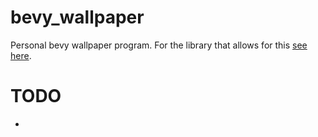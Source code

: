 # bevy_wallpaper

Personal bevy wallpaper program. For the library that allows for this [see here](https://github.com/calacuda/bevy-linux-wallpaper).

# TODO

- 

